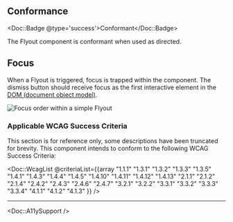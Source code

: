 ## Conformance

<Doc::Badge @type='success'>Conformant</Doc::Badge>

The Flyout component is conformant when used as directed.

## Focus

When a Flyout is triggered, focus is trapped within the component.
The dismiss button should receive focus as the first interactive element in the [DOM (document object model)](https://developer.mozilla.org/en-US/docs/Web/API/Document_Object_Model/Introduction).

![Focus order within a simple Flyout](/assets/components/flyout/flyout-focus-order-simple.png)

### Applicable WCAG Success Criteria

This section is for reference only, some descriptions have been truncated for brevity. This component intends to conform to the following WCAG Success Criteria:

<Doc::WcagList @criteriaList={{array "1.1.1" "1.3.1" "1.3.2" "1.3.3" "1.3.5" "1.4.1" "1.4.3" "1.4.4" "1.4.5" "1.4.10" "1.4.11" "1.4.12" "1.4.13" "2.1.1" "2.1.2" "2.1.4" "2.4.2" "2.4.3" "2.4.6" "2.4.7" "3.2.1" "3.2.2" "3.3.1" "3.3.2" "3.3.3" "3.3.4" "4.1.1" "4.1.2" "4.1.3" }} />

---

<Doc::A11ySupport />

